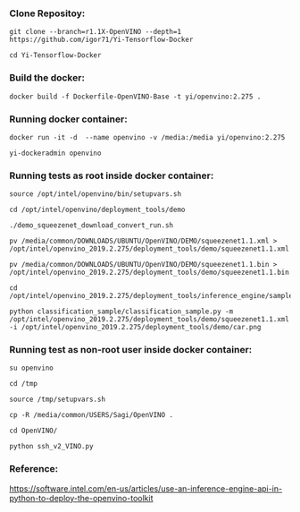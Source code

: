### Clone Repositoy:

 ```
git clone --branch=r1.1X-OpenVINO --depth=1 https://github.com/igor71/Yi-Tensorflow-Docker 

cd Yi-Tensorflow-Docker

```

### Build the docker:

 ```
docker build -f Dockerfile-OpenVINO-Base -t yi/openvino:2.275 .

 ```
 ### Running docker container:
 
 ```
 docker run -it -d  --name openvino -v /media:/media yi/openvino:2.275
 
 yi-dockeradmin openvino
 
 ```
 
 ### Running tests as root inside docker container:
 
 ```
 source /opt/intel/openvino/bin/setupvars.sh
 
 cd /opt/intel/openvino/deployment_tools/demo

./demo_squeezenet_download_convert_run.sh

pv /media/common/DOWNLOADS/UBUNTU/OpenVINO/DEMO/squeezenet1.1.xml > /opt/intel/openvino_2019.2.275/deployment_tools/demo/squeezenet1.1.xml

pv /media/common/DOWNLOADS/UBUNTU/OpenVINO/DEMO/squeezenet1.1.bin > /opt/intel/openvino_2019.2.275/deployment_tools/demo/squeezenet1.1.bin

cd /opt/intel/openvino_2019.2.275/deployment_tools/inference_engine/samples/python_samples

python classification_sample/classification_sample.py -m /opt/intel/openvino_2019.2.275/deployment_tools/demo/squeezenet1.1.xml -i /opt/intel/openvino_2019.2.275/deployment_tools/demo/car.png

```

### Running test as non-root user inside docker container:

```
su openvino

cd /tmp

source /tmp/setupvars.sh

cp -R /media/common/USERS/Sagi/OpenVINO .

cd OpenVINO/

python ssh_v2_VINO.py

```

### Reference:

https://software.intel.com/en-us/articles/use-an-inference-engine-api-in-python-to-deploy-the-openvino-toolkit


 
